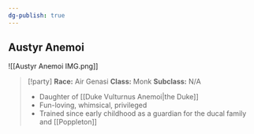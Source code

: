 ```yaml
---
dg-publish: true
---
```



## Austyr Anemoi
![[Austyr Anemoi IMG.png]]

>[!party]
> **Race:** Air Genasi
> **Class:** Monk
> **Subclass:** N/A
> 
> - Daughter of [[Duke Vulturnus Anemoi|the Duke]] 
> - Fun-loving, whimsical, privileged
> - Trained since early childhood as a guardian for the ducal family and [[Poppleton]] 



